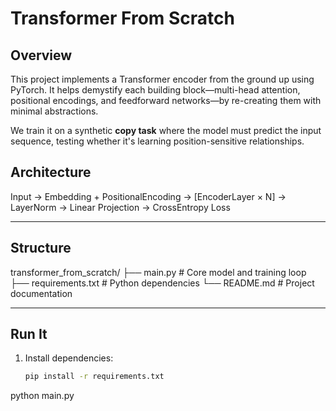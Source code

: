 
# Transformer From Scratch

## Overview
This project implements a Transformer encoder from the ground up using PyTorch. It helps demystify each building block—multi-head attention, positional encodings, and feedforward networks—by re-creating them with minimal abstractions.

We train it on a synthetic **copy task** where the model must predict the input sequence, testing whether it's learning position-sensitive relationships.

## Architecture
Input → Embedding + PositionalEncoding →
[EncoderLayer × N] →
LayerNorm →
Linear Projection →
CrossEntropy Loss

---

## Structure
transformer_from_scratch/
├── main.py # Core model and training loop
├── requirements.txt # Python dependencies
└── README.md # Project documentation

---

## Run It
1. Install dependencies:
   ```bash
   pip install -r requirements.txt
   
python main.py
